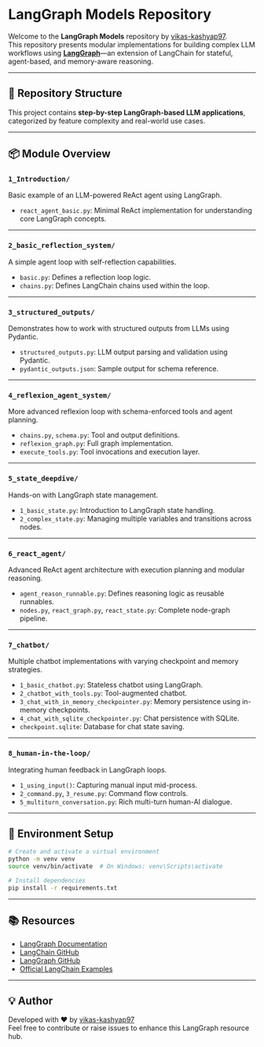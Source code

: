 
# LangGraph Models Repository

Welcome to the **LangGraph Models** repository by [vikas-kashyap97](https://github.com/vikas-kashyap97).  
This repository presents modular implementations for building complex LLM workflows using **[LangGraph](https://github.com/vikas-kashyap97/langgraph_models.git)**—an extension of LangChain for stateful, agent-based, and memory-aware reasoning.

---

## 📂 Repository Structure

This project contains **step-by-step LangGraph-based LLM applications**, categorized by feature complexity and real-world use cases.

---

## 📦 Module Overview

### `1_Introduction/`
Basic example of an LLM-powered ReAct agent using LangGraph.

- `react_agent_basic.py`: Minimal ReAct implementation for understanding core LangGraph concepts.

---

### `2_basic_reflection_system/`
A simple agent loop with self-reflection capabilities.

- `basic.py`: Defines a reflection loop logic.
- `chains.py`: Defines LangChain chains used within the loop.

---

### `3_structured_outputs/`
Demonstrates how to work with structured outputs from LLMs using Pydantic.

- `structured_outputs.py`: LLM output parsing and validation using Pydantic.
- `pydantic_outputs.json`: Sample output for schema reference.

---

### `4_reflexion_agent_system/`
More advanced reflexion loop with schema-enforced tools and agent planning.

- `chains.py`, `schema.py`: Tool and output definitions.
- `reflexion_graph.py`: Full graph implementation.
- `execute_tools.py`: Tool invocations and execution layer.

---

### `5_state_deepdive/`
Hands-on with LangGraph state management.

- `1_basic_state.py`: Introduction to LangGraph state handling.
- `2_complex_state.py`: Managing multiple variables and transitions across nodes.

---

### `6_react_agent/`
Advanced ReAct agent architecture with execution planning and modular reasoning.

- `agent_reason_runnable.py`: Defines reasoning logic as reusable runnables.
- `nodes.py`, `react_graph.py`, `react_state.py`: Complete node-graph pipeline.

---

### `7_chatbot/`
Multiple chatbot implementations with varying checkpoint and memory strategies.

- `1_basic_chatbot.py`: Stateless chatbot using LangGraph.
- `2_chatbot_with_tools.py`: Tool-augmented chatbot.
- `3_chat_with_in_memory_checkpointer.py`: Memory persistence using in-memory checkpoints.
- `4_chat_with_sqlite_checkpointer.py`: Chat persistence with SQLite.
- `checkpoint.sqlite`: Database for chat state saving.

---

### `8_human-in-the-loop/`
Integrating human feedback in LangGraph loops.

- `1_using_input()`: Capturing manual input mid-process.
- `2_command.py`, `3_resume.py`: Command flow controls.
- `5_multiturn_conversation.py`: Rich multi-turn human-AI dialogue.

---

## 🔧 Environment Setup

```bash
# Create and activate a virtual environment
python -m venv venv
source venv/bin/activate  # On Windows: venv\Scripts\activate

# Install dependencies
pip install -r requirements.txt
```

---

## 📚 Resources

- [LangGraph Documentation](https://docs.langchain.com/langgraph/)
- [LangChain GitHub](https://github.com/hwchase17/langchain)
- [LangGraph GitHub](https://github.com/langchain-ai/langgraph)
- [Official LangChain Examples](https://github.com/langchain-ai/langchain/tree/master/cookbook)

---

## 💡 Author

Developed with ❤️ by [vikas-kashyap97](https://github.com/vikas-kashyap97)  
Feel free to contribute or raise issues to enhance this LangGraph resource hub.
